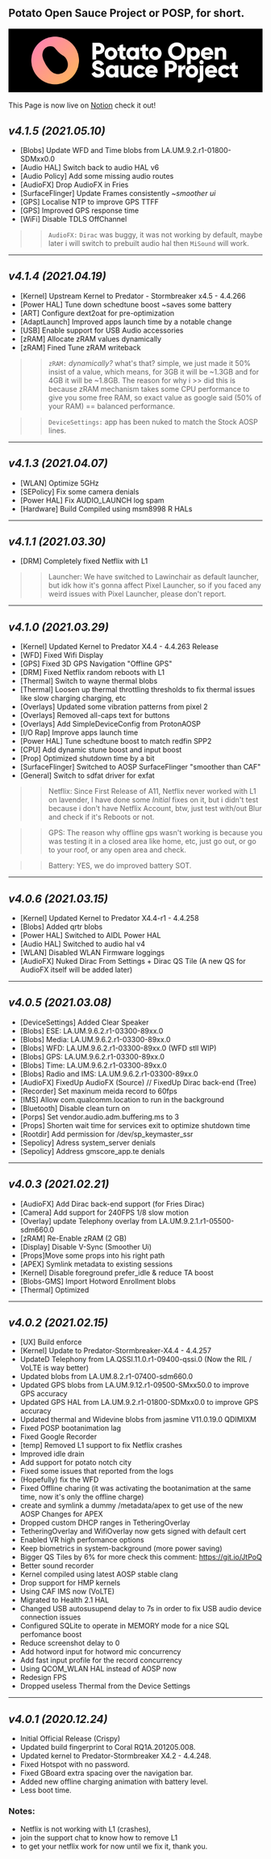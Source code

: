 ## Potato Open Sauce Project or POSP, for short.
<img src="https://raw.githubusercontent.com/PotatoProject/manifest/dumaloo-release/XDAThread/main.png">

This Page is now live on [Notion](https://www.notion.so/etahamad/POSP-Changelogs-for-Redmi-Note-7-lavender-7e698ecf28dd435e995046edc76a49f7) check it out!
## *v4.1.5 (2021.05.10)*
- [Blobs] Update WFD and Time blobs from LA.UM.9.2.r1-01800-SDMxx0.0
- [Audio HAL] Switch back to audio HAL v6
- [Audio Policy] Add some missing audio routes
- [AudioFX] Drop AudioFX in Fries
- [SurfaceFlinger] Update Frames consistently *~smoother ui*
- [GPS] Localise NTP to improve GPS TTFF
- [GPS] Improved GPS response time
- [WiFi] Disable TDLS OffChannel

>> `AudioFX:` `Dirac` was buggy, it was not working by default, maybe later i will switch to prebuilt audio hal then `MiSound` will work.
---------------------------------------

## *v4.1.4 (2021.04.19)*
- [Kernel] Upstream Kernel to Predator - Stormbreaker x4.5 - 4.4.266
- [Power HAL] Tune down schedtune boost ~saves some battery
- [ART] Configure dext2oat for pre-optimization
- [AdaptLaunch] Improved apps launch time by a notable change
- [USB] Enable support for USB Audio accessories
- [zRAM] Allocate zRAM values dynamically
- [zRAM] Fined Tune zRAM writeback

>> `zRAM:` *dynamically?* what's that? simple, we just made it 50% insist of a value, which means, for 3GB it will be ~1.3GB and for 4GB it will be ~1.8GB. The reason for why i >> did this is because zRAM mechanism takes some CPU performance to give you some free RAM, so exact value as google said (50% of your RAM) == balanced performance.

>> `DeviceSettings:`  app has been nuked to match the Stock AOSP lines.
---------------------------------------

## *v4.1.3 (2021.04.07)*
- [WLAN] Optimize 5GHz
- [SEPolicy] Fix some camera denials
- [Power HAL] Fix AUDIO_LAUNCH log spam
- [Hardware] Build Compiled using msm8998 R HALs

---------------------------------------

## *v4.1.1 (2021.03.30)*
 - [DRM] Completely fixed Netflix with L1

>> Launcher: We have switched to Lawinchair as default launcher, but idk how it's gonna affect Pixel Launcher, so if you faced any weird issues with Pixel Launcher, please don't report.

---------------------------------------

## *v4.1.0 (2021.03.29)*
 - [Kernel] Updated Kernel to Predator X4.4 - 4.4.263 Release
 - [WFD] Fixed Wifi Display
 - [GPS] Fixed 3D GPS Navigation "Offline GPS"
 - [DRM] Fixed Netflix random reboots with L1 
 - [Thermal] Switch to wayne thermal blobs
 - [Thermal] Loosen up thermal throttling thresholds to fix thermal issues like slow charging charging, etc
 - [Overlays] Updated some vibration patterns from pixel 2 
 - [Overlays] Removed all-caps text for buttons
 - [Overlays] Add SimpleDeviceConfig from ProtonAOSP
 - [I/O Rap] Improve apps launch time
 - [Power HAL] Tune schedtune boost to match redfin SPP2
 - [CPU] Add dynamic stune boost and input boost 
 - [Prop] Optimized shutdown time by a bit
 - [SurfaceFlinger] Switched to AOSP SurfaceFlinger "smoother than CAF"
 - [General] Switch to sdfat driver for exfat

>> Netflix: Since First Release of A11, Netflix never worked with L1 on lavender, I have done some *Initial* fixes on it, but i didn't test because i don't have Netflix Account, btw, just test with/out Blur and check if it's Reboots or not.

>> GPS: The reason why offline gps wasn't working is because you was testing it in a closed area like home, etc, just go out, or go to your roof, or any open area and check.

>> Battery: YES, we do improved battery SOT.

---------------------------------------

## *v4.0.6 (2021.03.15)*
 - [Kernel] Updated Kernel to Predator X4.4-r1 - 4.4.258
 - [Blobs] Added qrtr blobs
 - [Power HAL] Switched to AIDL Power HAL
 - [Audio HAL] Switched to audio hal v4
 - [WLAN] Disabled WLAN Firmware loggings
 - [AudioFX] Nuked Dirac From Settings + Dirac QS Tile (A new QS for AudioFX itself will be added later)

---------------------------------------

## *v4.0.5 (2021.03.08)*
 - [DeviceSettings] Added Clear Speaker
 - [Blobs] ESE:   LA.UM.9.6.2.r1-03300-89xx.0
 - [Blobs] Media: LA.UM.9.6.2.r1-03300-89xx.0
 - [Blobs] WFD:   LA.UM.9.6.2.r1-03300-89xx.0 (WFD stll WIP)
 - [Blobs] GPS:   LA.UM.9.6.2.r1-03300-89xx.0
 - [Blobs] Time:  LA.UM.9.6.2.r1-03300-89xx.0
 - [Blobs] Radio and IMS: LA.UM.9.6.2.r1-03300-89xx.0
 - [AudioFX] FixedUp AudioFX (Source) // FixedUp Dirac back-end (Tree)
 - [Recorder] Set maxinum meida record to 60fps
 - [IMS] Allow com.qualcomm.location to run in the background
 - [Bluetooth] Disable clean turn on
 - [Porps] Set vendor.audio.adm.buffering.ms to 3 
 - [Props] Shorten wait time for services exit to optimize shutdown time
 - [Rootdir] Add permission for /dev/sp_keymaster_ssr
 - [Sepolicy] Adress system_server denials
 - [Sepolicy] Address gmscore_app.te denials

---------------------------------------

## *v4.0.3 (2021.02.21)*
 - [AudioFX] Add Dirac back-end support (for Fries Dirac)
 - [Camera] Add support for 240FPS 1/8 slow motion
 - [Overlay] update Telephony overlay from LA.UM.9.2.1.r1-05500-sdm660.0
 - [zRAM] Re-Enable zRAM (2 GB)
 - [Display] Disable V-Sync (Smoother Ui)
 - [Props]Move some props into his right path
 - [APEX] Symlink metadata to existing sessions 
 - [Kernel] Disable foreground prefer_idle & reduce TA boost
 - [Blobs-GMS] Import Hotword Enrollment blobs
 - [Thermal] Optimized

---------------------------------------

## *v4.0.2 (2021.02.15)*
 - [UX] Build enforce
 - [Kernel] Update to Predator-Stormbreaker-X4.4 - 4.4.257
 - UpdateD Telephony from LA.QSSI.11.0.r1-09400-qssi.0 (Now the RIL / VoLTE is way better)
 - Updated blobs from LA.UM.8.2.r1-07400-sdm660.0
 - Updated GPS blobs from LA.UM.9.12.r1-09500-SMxx50.0 to improve GPS accuracy
 - Updated GPS HAL from LA.UM.9.2.r1-01800-SDMxx0.0 to improve GPS accuracy
 - Updated thermal and Widevine blobs from jasmine V11.0.19.0 QDIMIXM
 - Fixed POSP bootanimation lag
 - Fixed Google Recorder
 - [temp] Removed L1 support to fix Netflix crashes
 - Improved idle drain
 - Add support for potato notch city
 - Fixed some issues that reported from the logs
 - (Hopefully) fix the WFD
 - Fixed Offline charing (it was activating the bootanimation at the same time, now it's only the offline charge)
 - create and symlink a dummy /metadata/apex to get use of the new AOSP Changes for APEX
 - Dropped custom DHCP ranges in TetheringOverlay
 - TetheringOverlay and WifiOverlay now gets signed with default cert
 - Enabled VR high perfomance options
 - Keep biometrics in system-background (more power saving)
 - Bigger QS Tiles by 6% for more check this comment: https://git.io/JtPoQ
 - Better sound recorder
 - Kernel compiled using latest AOSP stable clang
 - Drop support for HMP kernels 
 - Using CAF IMS now (VoLTE)
 - Migrated to Health 2.1 HAL 
 - Changed USB autosusupend delay to 7s in order to fix USB audio device connection issues
 - Configured SQLite to operate in MEMORY mode for a nice SQL perfomance boost
 - Reduce screenshot delay to 0
 - Add hotword input for hotword mic concurrency
 - Add fast input profile for the record concurrency
 - Using QCOM_WLAN HAL instead of AOSP now
 - Redesign FPS
 - Dropped useless Thermal from the Device Settings

---------------------------------------

## *v4.0.1 (2020.12.24)*
 - Initial Official Release (Crispy)
 - Updated build fingerprint to Coral RQ1A.201205.008.
 - Updated kernel to Predator-Stormbreaker X4.2 - 4.4.248.
 - Fixed Hotspot with no password.
 - Fixed GBoard extra spacing over the navigation bar.
 - Added new offline charging animation with battery level.
 - Less boot time.

### Notes:
 - Netflix is not working with L1 (crashes),
 - join the support chat to know how to remove L1
 - to get your netflix work for now until we fix it, thank you.
